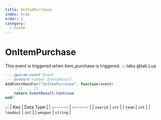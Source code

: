 ```yaml
---
title: OnItemPurchase
index: true
order: 2
category:
  - Guide
---
```


# OnItemPurchase
This event is triggered when item_purchase is triggered.
::: tabs
@tab Lua
```lua
--- @param event Event
--- @return number EventResult
AddEventHandler("OnItemPurchase", function(event)
    --[[ ... ]]
    return EventResult.Continue
end)
```

:::
|    Key    | Data Type |
| :-------: | :-------: |
|  `userid` |   `int`   |
|   `team`  |   `int`   |
| `loadout` |   `int`   |
|  `weapon` |  `string` |